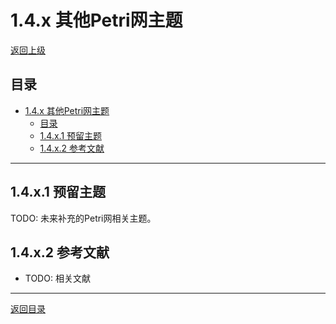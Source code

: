 # 1.4.x 其他Petri网主题

[返回上级](../1.4-Petri网与分布式系统.md)

## 目录

- [1.4.x 其他Petri网主题](#14x-其他petri网主题)
  - [目录](#目录)
  - [1.4.x.1 预留主题](#14x1-预留主题)
  - [1.4.x.2 参考文献](#14x2-参考文献)

---

## 1.4.x.1 预留主题

TODO: 未来补充的Petri网相关主题。

## 1.4.x.2 参考文献

- TODO: 相关文献

---

[返回目录](../../0-总览与导航/0.1-全局主题树形目录.md)
